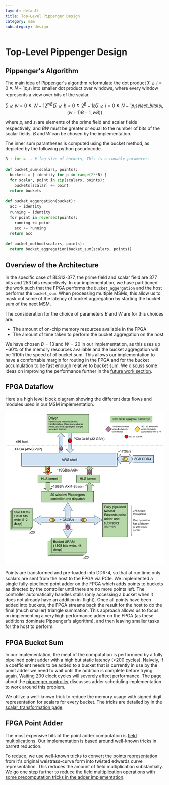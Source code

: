 ```yaml
---
layout: default
title: Top-Level Pippenger Design
category: msm
subcategory: design
---
```


# Top-Level Pippenger Design

## Pippenger's Algorithm

The main idea of [Pippenger's algorithm](https://dl.acm.org/doi/abs/10.1137/0209022)
reformulate the dot product $∑↙{i=0}↖{N-1} p_{i} s_{i}$ into smaller dot
product over windows, where every window represents a view over bits of the scalar.

$$∑↙{w=0}↖{W-1} 2^{wB} (∑↙{b=0}↖{2^{B}-1} b ∑↙{i=0}↖{N-1} p_{i} select\_bits(s_{i}, (w + 1)B - 1, wB)) $$

where $p_{i}$ and $s_{i}$ are elements of the prime field and scalar fields
respectively, and $BW$ must be greater or equal to the number of bits of the
scalar fields. $B$ and $W$ can be chosen by the implementation.

The inner sum parantheses is computed using the bucket method, as depicted by
the following python pseudocode.

```python
B : int = .. # log size of buckets, This is a tunable parameter.

def bucket_sum(scalars, points):
  buckets = [ identity for p in range(2**B) ]
  for scalar, point in zip(scalars, points):
    buckets[scalar] += point
  return buckets

def bucket_aggergation(bucket):
  acc = identity
  running = identity
  for point in reversed(points):
    running += point
    acc += running
  return acc

def bucket_method(scalars, points):
  return bucket_aggregation(bucket_sum(scalars, points))
```

## Overview of the Architecture

In the specific case of BLS12-377, the prime field and scalar field are 377
bits and 253 bits respectively. In our implementation, we have partitioned the
work such that the FPGA performs the `bucket_aggergation` and the host performs
the `bucket_sum`. When processing multiple MSMs, this allow us to mask out
some of the latency of bucket aggregation by starting the bucket sum of the next
MSM.

The consideration for the choice of parameters $B$ and $W$ are for this choices
are:

- The amount of on-chip memory resources available in the FPGA
- The amount of time taken to perform the bucket aggregation on the host

We have chosen $B=13$ and $W=20$ in our implementation, as this uses up ~60% of
the memory resources available and the bucket aggregation will be 1/10th the
speed of of bucket sum. This allows our implementation to have a comfortable
margin for routing in the FPGA and for the bucket accumulation to be fast
enough relative to bucket sum. We discuss some ideas on improving the
performance further in the [future work section](msm-future-work).

## FPGA Dataflow

Here's a high level block diagram showing the different data flows and modules
used in our MSM implementation.

![Block diagram](images/msm-block-diagram.png)

Points are transformed and pre-loaded into DDR-4, so that at run time only
scalars are sent from the host to the FPGA via PCIe. We implemented a single
fully-pipelined point adder on the FPGA which adds points to buckets as
directed by the controller until there are no more points left. The controller
automatically handles stalls (only accessing a bucket when it does not already
have an addition in-flight). Once all points have been added into buckets, the
FPGA streams back the result for the host to do the final (much smaller)
triangle summation. This approach allows us to focus on implementing a very
high performance adder on the FPGA (as these additions dominate Pippenger's
algorithm), and then leaving smaller tasks for the host to perform.

## FPGA Bucket Sum

In our implementation, the meat of the computation is performned by a fully
pipelined point adder with a high but static latency (>200 cycles). Naively, if
a coefficient needs to be added to a bucket that is currently in use by the
point adder we need to wait until the addition is complete before trying again.
Waiting 200 clock cycles will severely affect performance. The page about the
[pippenger controller](msm-pippenger-controller) discusses adder scheduling
implementation to work around this problem.

We utilize a well-known trick to reduce the memory usage with signed digit
representation for scalars for every bucket. The tricks are detailed by in the
[scalar_transformation page](scalar_transformation).

## FPGA Point Adder

The most expensive bits of the point adder computation is
[field multiplications](msm-field-multiplication). Our implementation is
based around well-known tricks in barrett reduction.

To reduce, we use well-known tricks to [convert the points
representation](msm-point-representation) from it's original weistrass-curve
form into twisted edwards curve representation. This reduces the amount of
field multiplication substantially. We go one step further to reduce the field
multiplication operations with [some precomputation tricks in the adder implementation](msm-mixed-point-addition-with-precomputation).
